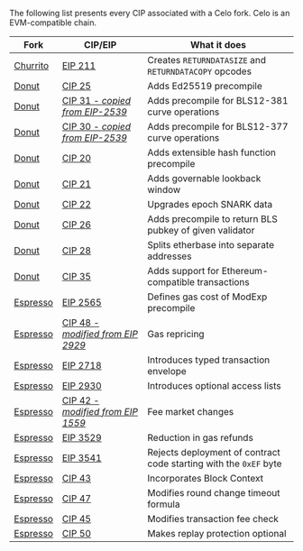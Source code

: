 The following list presents every CIP associated with a Celo fork. Celo is an EVM-compatible chain.

| Fork | CIP/EIP | What it does |
| ---- | ------- | ------------ |
| [Churrito](https://github.com/celo-org/celo-proposals/blob/master/CIPs/cip-0024.md) | [EIP 211](https://eips.ethereum.org/EIPS/eip-211) | Creates `RETURNDATASIZE` and `RETURNDATACOPY` opcodes |
| [Donut](https://github.com/celo-org/celo-proposals/blob/master/CIPs/cip-0027.md) | [CIP 25](https://github.com/celo-org/celo-proposals/blob/master/CIPs/cip-0025.md) | Adds Ed25519 precompile |
| [Donut](https://github.com/celo-org/celo-proposals/blob/master/CIPs/cip-0027.md) | [CIP 31 - _copied from EIP-2539_](https://github.com/celo-org/celo-proposals/blob/master/CIPs/cip-0031.md) | Adds precompile for BLS12-381 curve operations |
| [Donut](https://github.com/celo-org/celo-proposals/blob/master/CIPs/cip-0027.md) | [CIP 30 - _copied from EIP-2539_](https://github.com/celo-org/celo-proposals/blob/master/CIPs/cip-0030.md) | Adds precompile for BLS12-377 curve operations |
| [Donut](https://github.com/celo-org/celo-proposals/blob/master/CIPs/cip-0027.md) | [CIP 20](https://github.com/celo-org/celo-proposals/blob/master/CIPs/cip-0020.md) | Adds extensible hash function precompile |
| [Donut](https://github.com/celo-org/celo-proposals/blob/master/CIPs/cip-0027.md) | [CIP 21](https://github.com/celo-org/celo-proposals/blob/master/CIPs/cip-0021.md) | Adds governable lookback window |
| [Donut](https://github.com/celo-org/celo-proposals/blob/master/CIPs/cip-0027.md) | [CIP 22](https://github.com/celo-org/celo-proposals/blob/master/CIPs/cip-0022.md) | Upgrades epoch SNARK data |
| [Donut](https://github.com/celo-org/celo-proposals/blob/master/CIPs/cip-0027.md) | [CIP 26](https://github.com/celo-org/celo-proposals/blob/master/CIPs/cip-0026.md) | Adds precompile to return BLS pubkey of given validator |
| [Donut](https://github.com/celo-org/celo-proposals/blob/master/CIPs/cip-0027.md) | [CIP 28](https://github.com/celo-org/celo-proposals/blob/master/CIPs/cip-0028.md) | Splits etherbase into separate addresses |
| [Donut](https://github.com/celo-org/celo-proposals/blob/master/CIPs/cip-0027.md) | [CIP 35](https://github.com/celo-org/celo-proposals/blob/master/CIPs/cip-0035.md) | Adds support for Ethereum-compatible transactions |
| [Espresso](https://github.com/celo-org/celo-proposals/blob/master/CIPs/cip-0041.md) | [EIP 2565](https://eips.ethereum.org/EIPS/eip-2565) | Defines gas cost of ModExp precompile |
| [Espresso](https://github.com/celo-org/celo-proposals/blob/master/CIPs/cip-0041.md) | [CIP 48 - _modified from EIP 2929_](https://github.com/celo-org/celo-proposals/blob/master/CIPs/cip-0048.md) | Gas repricing |
| [Espresso](https://github.com/celo-org/celo-proposals/blob/master/CIPs/cip-0041.md) | [EIP 2718](https://eips.ethereum.org/EIPS/eip-2718) | Introduces typed transaction envelope |
| [Espresso](https://github.com/celo-org/celo-proposals/blob/master/CIPs/cip-0041.md) | [EIP 2930](https://eips.ethereum.org/EIPS/eip-2930) | Introduces optional access lists |
| [Espresso](https://github.com/celo-org/celo-proposals/blob/master/CIPs/cip-0041.md) | [CIP 42 - _modified from EIP 1559_](https://github.com/celo-org/celo-proposals/blob/master/CIPs/cip-0042.md) | Fee market changes |
| [Espresso](https://github.com/celo-org/celo-proposals/blob/master/CIPs/cip-0041.md) | [EIP 3529](https://eips.ethereum.org/EIPS/eip-3529) | Reduction in gas refunds |
| [Espresso](https://github.com/celo-org/celo-proposals/blob/master/CIPs/cip-0041.md) | [EIP 3541](https://eips.ethereum.org/EIPS/eip-3541) | Rejects deployment of contract code starting with the `0xEF` byte |
| [Espresso](https://github.com/celo-org/celo-proposals/blob/master/CIPs/cip-0041.md) | [CIP 43](https://github.com/celo-org/celo-proposals/blob/master/CIPs/cip-0043.md) | Incorporates Block Context |
| [Espresso](https://github.com/celo-org/celo-proposals/blob/master/CIPs/cip-0041.md) | [CIP 47](https://github.com/celo-org/celo-proposals/blob/master/CIPs/cip-0047.md) | Modifies round change timeout formula |
| [Espresso](https://github.com/celo-org/celo-proposals/blob/master/CIPs/cip-0041.md) | [CIP 45](https://github.com/celo-org/celo-proposals/blob/master/CIPs/cip-0045.md) | Modifies transaction fee check |
| [Espresso](https://github.com/celo-org/celo-proposals/blob/master/CIPs/cip-0041.md) | [CIP 50](https://github.com/celo-org/celo-proposals/blob/master/CIPs/cip-0050.md) | Makes replay protection optional |
